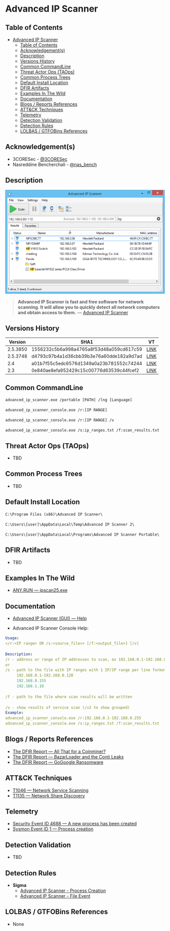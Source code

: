 # Advanced IP Scanner

## Table of Contents

- [Advanced IP Scanner](#advanced-ip-scanner)
  - [Table of Contents](#table-of-contents)
  - [Acknowledgement(s)](#acknowledgements)
  - [Description](#description)
  - [Versions History](#versions-history)
  - [Common CommandLine](#common-commandline)
  - [Threat Actor Ops (TAOps)](#threat-actor-ops-taops)
  - [Common Process Trees](#common-process-trees)
  - [Default Install Location](#default-install-location)
  - [DFIR Artifacts](#dfir-artifacts)
  - [Examples In The Wild](#examples-in-the-wild)
  - [Documentation](#documentation)
  - [Blogs / Reports References](#blogs--reports-references)
  - [ATT&CK Techniques](#attck-techniques)
  - [Telemetry](#telemetry)
  - [Detection Validation](#detection-validation)
  - [Detection Rules](#detection-rules)
  - [LOLBAS / GTFOBins References](#lolbas--gtfobins-references)

## Acknowledgement(s)

- 3CORESec - [@3CORESec](https://twitter.com/3CORESec)
- Nasreddine Bencherchali - [@nas_bench](https://twitter.com/nas_bench)

## Description

<p align="center"><img src="/Images/Screenshots/Advanced-IP-Scanner.png"></p>

> **Advanced IP Scanner is fast and free software for network scanning. It will allow you to quickly detect all network computers and obtain access to them.** — [Advanced IP Scanner](https://www.advanced-ip-scanner.com/help/)

## Versions History

| Version | SHA1                                     | VT                                                                                                                   |
|---------|------------------------------------------|----------------------------------------------------------------------------------------------------------------------|
| 2.5.3850    | 1556232c5b6a998a4765a8f53d48a059cd617c59 | [LINK](https://www.virustotal.com/gui/file/87bfb05057f215659cc801750118900145f8a22fa93ac4c6e1bfd81aa98b0a55)                                                                                                             |
| 2.5.3748    | d4793c97b4a1d36cbb39b3e76a60dde182a9d7ad | [LINK](https://www.virustotal.com/gui/file/1976e556909dd8d8c3b901965333b171ad5986593c83ff4b061814126de49a82)                                                                                                             |
| 2.4    | a01b7f55c5edc6576d1349a0a23b781552c74244 | [LINK](https://www.virustotal.com/gui/file/4179e299c24a130f3c567ddbbfe1835064a3497e8c2a1971aaba597794e8c14d)                                                                                                             |
| 2.3    | 0e840ae8efa952429c15c00776d63539c44fcef2 | [LINK](https://www.virustotal.com/gui/file/9ff3191ef41253460a8161c520948bf1eb332a239b30f8330a2b4d7023ad9384)                                                                                                             |

## Common CommandLine

```batch
advanced_ip_scanner.exe /portable [PATH] /lng [Language]

advanced_ip_scanner_console.exe /r:[IP RANGE]

advanced_ip_scanner_console.exe /r:[IP RANGE] /v

advanced_ip_scanner_console.exe /s:ip_ranges.txt /f:scan_results.txt
```

## Threat Actor Ops (TAOps)

- TBD

## Common Process Trees

- TBD

## Default Install Location

````batch
C:\Program Files (x86)\Advanced IP Scanner\

C:\Users\[user]\AppData\Local\Temp\Advanced IP Scanner 2\

C:\Users\[user]\AppData\Local\Programs\Advanced IP Scanner Portable\
````

## DFIR Artifacts

- TBD

## Examples In The Wild

- [ANY.RUN — ipscan25.exe](https://app.any.run/tasks/c73630e0-a3ca-40fe-9301-392e8f61f170/)

## Documentation

- [Advanced IP Scanner (GUI) — Help](https://www.advanced-ip-scanner.com/help/)

- Advanced IP Scanner Console Help:

```yaml
Usage:
</r:<IP range> OR /s:<source_file>> [/f:<output_file>] [/v]

Description:
/r - address or range of IP addresses to scan, ex 192.168.0.1-192.168.0.255
or
/s - path to the file with IP ranges with 1 IP/IP range per line format, ex
     192.168.0.1-192.168.0.128
     192.168.0.155
     192.168.1.10

/f - path to the file where scan results will be written

/v - show results of service scan (/v2 to show grouped)
Example:
advanced_ip_scanner_console.exe /r:192.168.0.1-192.168.0.255
advanced_ip_scanner_console.exe /s:ip_ranges.txt /f:scan_results.txt
```

## Blogs / Reports References

- [The DFIR Report — All That for a Coinminer?](https://thedfirreport.com/2021/01/18/all-that-for-a-coinminer/)
- [The DFIR Report — BazarLoader and the Conti Leaks](https://thedfirreport.com/2021/10/04/bazarloader-and-the-conti-leaks/)
- [The DFIR Report — GoGoogle Ransomware](https://thedfirreport.com/2020/04/04/gogoogle-ransomware/)

## ATT&CK Techniques

- [T1046 — Network Service Scanning](https://attack.mitre.org/techniques/T1046/)
- [T1135 — Network Share Discovery](https://attack.mitre.org/versions/v9/techniques/T1135/)

## Telemetry

- [Security Event ID 4688 — A new process has been created](https://www.ultimatewindowssecurity.com/securitylog/encyclopedia/event.aspx?eventID=4688)
- [Sysmon Event ID 1 — Process creation](https://www.ultimatewindowssecurity.com/securitylog/encyclopedia/event.aspx?eventid=90001)

## Detection Validation

- TBD

## Detection Rules

- **Sigma**
  - [Advanced IP Scanner - Process Creation](https://github.com/SigmaHQ/sigma/blob/master/rules/windows/process_creation/process_creation_advanced_ip_scanner.yml)
  - [Advanced IP Scanner - File Event](https://github.com/SigmaHQ/sigma/blob/master/rules/windows/file_event/file_event_advanced_ip_scanner.yml)

## LOLBAS / GTFOBins References

- None
